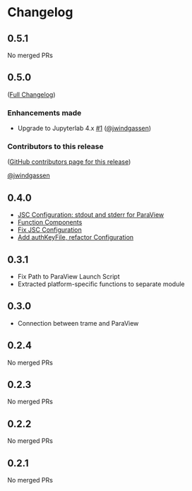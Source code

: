 # Changelog

<!-- <START NEW CHANGELOG ENTRY> -->

## 0.5.1

No merged PRs

<!-- <END NEW CHANGELOG ENTRY> -->

## 0.5.0

([Full Changelog](https://github.com/jwindgassen/jupyterlab_trame_manager/compare/v0.4.0...3b864edc335ca3ac188fe5bca96287a172e8e8f7))

### Enhancements made

- Upgrade to Jupyterlab 4.x [#1](https://github.com/jwindgassen/jupyterlab_trame_manager/pull/1) ([@jwindgassen](https://github.com/jwindgassen))

### Contributors to this release

([GitHub contributors page for this release](https://github.com/jwindgassen/jupyterlab_trame_manager/graphs/contributors?from=2023-08-29&to=2024-06-17&type=c))

[@jwindgassen](https://github.com/search?q=repo%3Ajwindgassen%2Fjupyterlab_trame_manager+involves%3Ajwindgassen+updated%3A2023-08-29..2024-06-17&type=Issues)

## 0.4.0

- [JSC Configuration: stdout and stderr for ParaView](https://github.com/jwindgassen/jupyterlab_trame_manager/commit/ac217560cb3492e574b098507ed01b4131cce077)
- [Function Components](https://github.com/jwindgassen/jupyterlab_trame_manager/commit/f2796a4cf1e45005e3a4527bb6157a2aa0c8f206)
- [Fix JSC Configuration](https://github.com/jwindgassen/jupyterlab_trame_manager/commit/c44708a653e0101318351846fdb69f439714089a)
- [Add authKeyFile, refactor Configuration](https://github.com/jwindgassen/jupyterlab_trame_manager/commit/5fd1e8173b01ba72decd2fd05dd9a779d5267ab7)

## 0.3.1

- Fix Path to ParaView Launch Script
- Extracted platform-specific functions to separate module

## 0.3.0

- Connection between trame and ParaView

## 0.2.4

No merged PRs

## 0.2.3

No merged PRs

## 0.2.2

No merged PRs

## 0.2.1

No merged PRs
